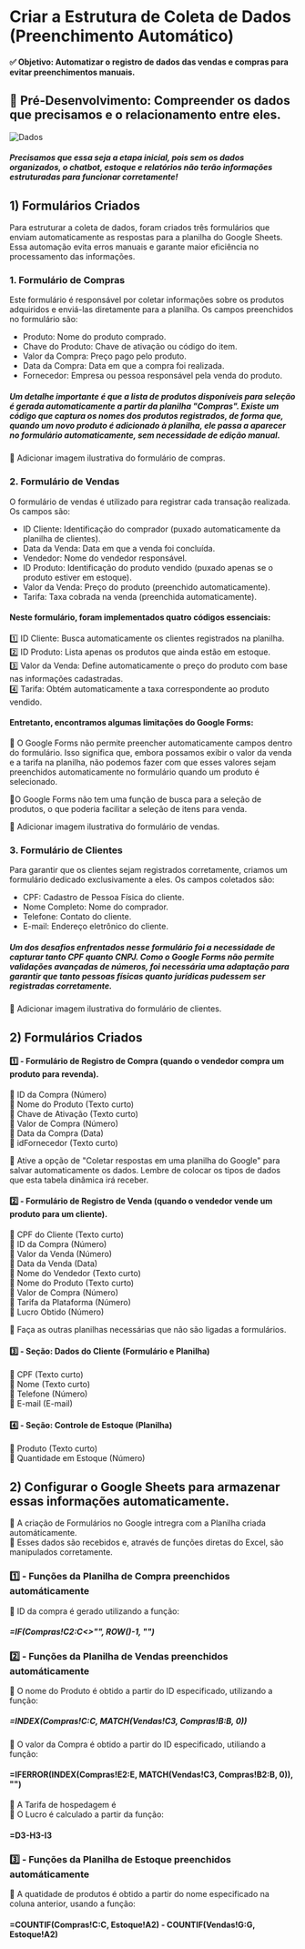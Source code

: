 # Criar a Estrutura de Coleta de Dados (Preenchimento Automático) 
#### ✅ Objetivo: Automatizar o registro de dados das vendas e compras para evitar preenchimentos manuais.     

## 📌 Pré-Desenvolvimento: Compreender os dados que precisamos e o relacionamento entre eles.

![Dados](https://github.com/user-attachments/assets/54547086-85b3-475d-b2e5-e610d4e90a44)

##### Precisamos que essa seja a etapa inicial, pois sem os dados organizados, o chatbot, estoque e relatórios não terão informações estruturadas para funcionar corretamente!

## 1) Formulários Criados
Para estruturar a coleta de dados, foram criados três formulários que enviam automaticamente as respostas para a planilha do Google Sheets. Essa automação evita erros manuais e garante maior eficiência no processamento das informações.

### 1. Formulário de Compras
Este formulário é responsável por coletar informações sobre os produtos adquiridos e enviá-las diretamente para a planilha. Os campos preenchidos no formulário são:

- Produto: Nome do produto comprado.
- Chave do Produto: Chave de ativação ou código do item.
- Valor da Compra: Preço pago pelo produto.
- Data da Compra: Data em que a compra foi realizada.
- Fornecedor: Empresa ou pessoa responsável pela venda do produto.

##### Um detalhe importante é que a lista de produtos disponíveis para seleção é gerada automaticamente a partir da planilha "Compras". Existe um código que captura os nomes dos produtos registrados, de forma que, quando um novo produto é adicionado à planilha, ele passa a aparecer no formulário automaticamente, sem necessidade de edição manual.

📌 Adicionar imagem ilustrativa do formulário de compras.


### 2. Formulário de Vendas
O formulário de vendas é utilizado para registrar cada transação realizada. Os campos são:

- ID Cliente: Identificação do comprador (puxado automaticamente da planilha de clientes).
- Data da Venda: Data em que a venda foi concluída.
- Vendedor: Nome do vendedor responsável.
- ID Produto: Identificação do produto vendido (puxado apenas se o produto estiver em estoque).
- Valor da Venda: Preço do produto (preenchido automaticamente).
- Tarifa: Taxa cobrada na venda (preenchida automaticamente).

#### Neste formulário, foram implementados quatro códigos essenciais:

1️⃣ ID Cliente: Busca automaticamente os clientes registrados na planilha.                                                                 
2️⃣ ID Produto: Lista apenas os produtos que ainda estão em estoque.                                                                                  
3️⃣ Valor da Venda: Define automaticamente o preço do produto com base nas informações cadastradas.                                                             
4️⃣ Tarifa: Obtém automaticamente a taxa correspondente ao produto vendido.                                                                           

#### Entretanto, encontramos algumas limitações do Google Forms:
🔸 O Google Forms não permite preencher automaticamente campos dentro do formulário. Isso significa que, embora possamos exibir o valor da venda e a tarifa na planilha, não podemos fazer com que esses valores sejam preenchidos automaticamente no formulário quando um produto é selecionado.

🔸O Google Forms não tem uma função de busca para a seleção de produtos, o que poderia facilitar a seleção de itens para venda.

📌 Adicionar imagem ilustrativa do formulário de vendas.


### 3. Formulário de Clientes
Para garantir que os clientes sejam registrados corretamente, criamos um formulário dedicado exclusivamente a eles. Os campos coletados são:

- CPF: Cadastro de Pessoa Física do cliente.
- Nome Completo: Nome do comprador.
- Telefone: Contato do cliente.
- E-mail: Endereço eletrônico do cliente.

##### Um dos desafios enfrentados nesse formulário foi a necessidade de capturar tanto CPF quanto CNPJ. Como o Google Forms não permite validações avançadas de números, foi necessária uma adaptação para garantir que tanto pessoas físicas quanto jurídicas pudessem ser registradas corretamente.

📌 Adicionar imagem ilustrativa do formulário de clientes.


## 2) Formulários Criados












#### 1️⃣ - Formulário de Registro de Compra (quando o vendedor compra um produto para revenda).      
🔸 ID da Compra (Número)                                    
🔸 Nome do Produto (Texto curto)                                   
🔸 Chave de Ativação (Texto curto)                                 
🔸 Valor de Compra (Número)                                   
🔸 Data da Compra (Data)                                                    
🔸 idFornecedor (Texto curto)                                                             
 
📌 Ative a opção de "Coletar respostas em uma planilha do Google" para salvar automaticamente os dados. Lembre de colocar os tipos de dados que esta tabela dinâmica irá receber.

#### 2️⃣ - Formulário de Registro de Venda (quando o vendedor vende um produto para um cliente).                                    
🔸 CPF do Cliente (Texto curto)                                 
🔸 ID da Compra (Número)                                
🔸 Valor da Venda (Número)   
🔸 Data da Venda (Data)       
🔸 Nome do Vendedor (Texto curto)  
🔸 Nome do Produto (Texto curto)                                   
🔸 Valor de Compra (Número)                                   
🔸 Tarifa da Plataforma (Número)                                 
🔸 Lucro Obtido (Número)                                                                                                   

📌 Faça as outras planilhas necessárias que não são ligadas a formulários.

#### 3️⃣ - Seção: Dados do Cliente (Formulário e Planilha)
🔸 CPF (Texto curto)                                 
🔸 Nome (Texto curto)                                 
🔸 Telefone (Número)                                 
🔸 E-mail (E-mail)                                 

#### 4️⃣ - Seção: Controle de Estoque (Planilha)                                
🔸 Produto (Texto curto)                                 
🔸 Quantidade em Estoque (Número)                                 
                           

## 2) Configurar o Google Sheets para armazenar essas informações automaticamente.    
🔸 A criação de Formulários no Google intregra com a Planilha criada automáticamente.                                       
🔸 Esses dados são recebidos e, através de funções diretas do Excel, são manipulados corretamente.

### 1️⃣ - Funções da Planilha de Compra preenchidos automáticamente
🔸 ID da compra é gerado utilizando a função: 
##### =IF(Compras!C2:C<>"", ROW()-1, "")

### 2️⃣ - Funções da Planilha de Vendas preenchidos automáticamente
🔸 O nome do Produto é obtido a partir do ID especificado, utilizando a função: 
##### =INDEX(Compras!C:C, MATCH(Vendas!C3, Compras!B:B, 0))                 

🔸 O valor da Compra é obtido a partir do ID especificado, utiliando a função: 
#### =IFERROR(INDEX(Compras!E2:E, MATCH(Vendas!C3, Compras!B2:B, 0)), "")                      

🔸 A Tarifa de hospedagem é                                                               
🔸 O Lucro é calculado a partir da função: 
#### =D3-H3-I3

### 3️⃣ - Funções da Planilha de Estoque preenchidos automáticamente
🔸 A quatidade de produtos é obtido a partir do nome especificado na coluna anterior, usando a função: 
#### =COUNTIF(Compras!C:C, Estoque!A2) - COUNTIF(Vendas!G:G, Estoque!A2)


